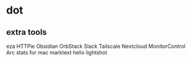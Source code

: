 # dot

## extra tools
eza
HTTPie
Obsidian
OrbStack
Slack
Tailscale
Nextcloud
MonitorControl
Arc
stats for mac
marktext
helix
lightshot
